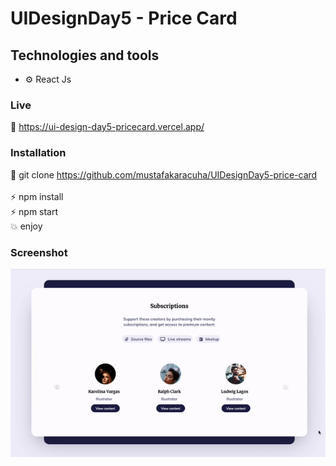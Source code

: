 # UIDesignDay5 - Price Card

## Technologies and tools

- ⚙️ React Js 


### Live

🔗 https://ui-design-day5-pricecard.vercel.app/

### Installation

🔗 git clone https://github.com/mustafakaracuha/UIDesignDay5-price-card
<br/>
<br/>
⚡️  npm install <br/>
⚡️  npm start <br/>
💥 enjoy 

### Screenshot

<img align="center"  width="800" width="800"  src="https://github.com/mustafakaracuha/UIDesignDay3-subscription-card/blob/master/src/assets/img/app.gif" alt="muskaracuha" />
